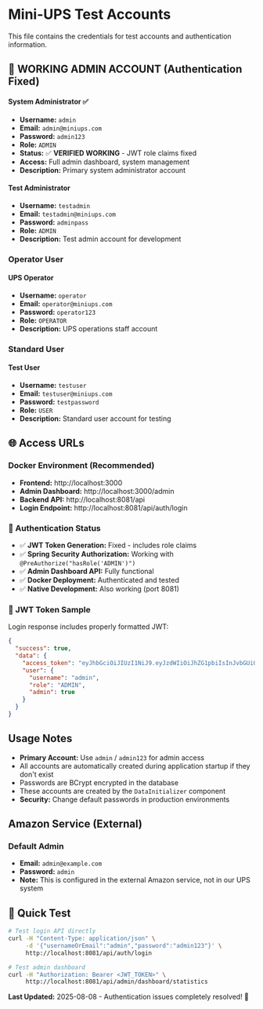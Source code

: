 # Mini-UPS Test Accounts

This file contains the credentials for test accounts and authentication information.

## 🔐 **WORKING ADMIN ACCOUNT** (Authentication Fixed)

#### System Administrator ✅
- **Username:** `admin`
- **Email:** `admin@miniups.com`
- **Password:** `admin123`
- **Role:** `ADMIN`
- **Status:** ✅ **VERIFIED WORKING** - JWT role claims fixed
- **Access:** Full admin dashboard, system management
- **Description:** Primary system administrator account

#### Test Administrator
- **Username:** `testadmin`
- **Email:** `testadmin@miniups.com`
- **Password:** `adminpass`
- **Role:** `ADMIN`
- **Description:** Test admin account for development

### Operator User

#### UPS Operator
- **Username:** `operator`
- **Email:** `operator@miniups.com`
- **Password:** `operator123`
- **Role:** `OPERATOR`
- **Description:** UPS operations staff account

### Standard User

#### Test User
- **Username:** `testuser`
- **Email:** `testuser@miniups.com`
- **Password:** `testpassword`
- **Role:** `USER`
- **Description:** Standard user account for testing

## 🌐 Access URLs

### Docker Environment (Recommended)
- **Frontend:** http://localhost:3000
- **Admin Dashboard:** http://localhost:3000/admin
- **Backend API:** http://localhost:8081/api
- **Login Endpoint:** http://localhost:8081/api/auth/login

### 🔧 Authentication Status
- ✅ **JWT Token Generation:** Fixed - includes role claims
- ✅ **Spring Security Authorization:** Working with `@PreAuthorize("hasRole('ADMIN')")`
- ✅ **Admin Dashboard API:** Fully functional
- ✅ **Docker Deployment:** Authenticated and tested
- ✅ **Native Development:** Also working (port 8081)

### 📝 JWT Token Sample
Login response includes properly formatted JWT:
```json
{
  "success": true,
  "data": {
    "access_token": "eyJhbGciOiJIUzI1NiJ9.eyJzdWIiOiJhZG1pbiIsInJvbGUiOiJBRE1JTiJ9...",
    "user": {
      "username": "admin", 
      "role": "ADMIN",
      "admin": true
    }
  }
}
```

## Usage Notes

- **Primary Account:** Use `admin` / `admin123` for admin access
- All accounts are automatically created during application startup if they don't exist  
- Passwords are BCrypt encrypted in the database
- These accounts are created by the `DataInitializer` component
- **Security:** Change default passwords in production environments

## Amazon Service (External)

### Default Admin
- **Email:** `admin@example.com`
- **Password:** `admin`
- **Note:** This is configured in the external Amazon service, not in our UPS system

## 🎯 Quick Test
```bash
# Test login API directly
curl -H "Content-Type: application/json" \
     -d '{"usernameOrEmail":"admin","password":"admin123"}' \
     http://localhost:8081/api/auth/login

# Test admin dashboard  
curl -H "Authorization: Bearer <JWT_TOKEN>" \
     http://localhost:8081/api/admin/dashboard/statistics
```

**Last Updated:** 2025-08-08 - Authentication issues completely resolved! 🎉